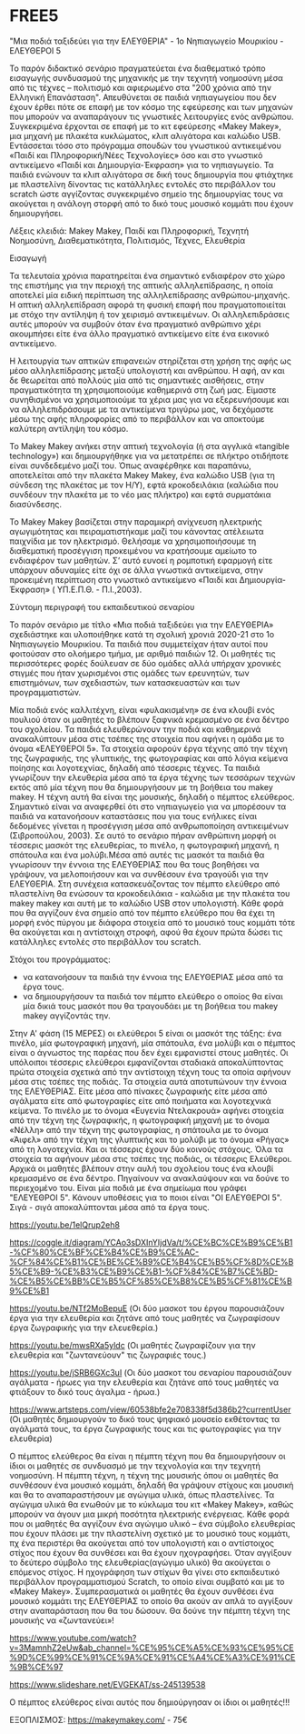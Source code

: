 # FREE5 
"Μια ποδιά ταξιδεύει για την ΕΛΕΥΘΕΡΙΑ" - 1ο Νηπιαγωγείο Μουρικίου - ΕΛΕΥΘΕΡΟΙ 5

Το παρόν διδακτικό σενάριο πραγματεύεται ένα διαθεματικό τρόπο εισαγωγής συνδυασμού της μηχανικής με την τεχνητή νοημοσύνη μέσα από τις τέχνες – πολιτισμό και αφιερωμένο στα "200 χρόνια από την Ελληνική Επανάσταση". Απευθύνεται σε παιδιά νηπιαγωγείου που δεν έχουν έρθει πότε σε επαφή με τον κόσμο της εφεύρεσης και των μηχανών που μπορούν να αναπαράγουν τις γνωστικές λειτουργίες ενός ανθρώπου. Συγκεκριμένα έρχονται σε επαφή με το κιτ εφεύρεσης «Makey Makey», μια μηχανή με πλακέτα κυκλώματος, κλιπ αλιγάτορα και καλώδιο USB. Εντάσσεται τόσο στο πρόγραμμα σπουδών του γνωστικού αντικειμένου «Παιδί και Πληροφορική/Νέες Τεχνολογίες» όσο και στο γνωστικό αντικείμενο «Παιδί και Δημιουργία-Έκφραση» για το νηπιαγωγείο. Τα παιδιά ενώνουν τα κλιπ αλιγάτορα σε δική τους δημιουργία που φτιάχτηκε με πλαστελίνη δίνοντας τις κατάλληλες εντολές στο περιβάλλον του scratch ώστε αγγίζοντας συγκεκριμένο σημείο της δημιουργίας τους να ακούγεται η ανάλογη στορφή από το δικό τους μουσικό κομμάτι που έχουν δημιουργήσει.  


Λέξεις κλειδιά: Makey Makey, Παιδί και Πληροφορική, Τεχνητή Νοημοσύνη, Διαθεματικότητα, Πολιτισμός, Τέχνες, Ελευθερία

Εισαγωγή

Τα τελευταία χρόνια παρατηρείται ένα σημαντικό ενδιαφέρον στο χώρο της επιστήμης για την περιοχή της απτικής αλληλεπίδρασης, η οποία αποτελεί μία ειδική περίπτωση της αλληλεπίδρασης ανθρώπου-μηχανής. Η απτική αλληλεπίδραση αφορά τη φυσική επαφή που πραγματοποιείται με στόχο την αντίληψη ή τον χειρισμό αντικειμένων. Οι αλληλεπιδράσεις αυτές μπορούν να συμβούν όταν ένα πραγματικό ανθρώπινο χέρι ακουμπήσει είτε ένα άλλο πραγματικό αντικείμενο είτε ένα εικονικό αντικείμενο.

Η λειτουργία των απτικών επιφανειών στηρίζεται στη χρήση της αφής ως µέσο αλληλεπίδρασης µεταξύ υπολογιστή και ανθρώπου. Η αφή, αν και δε θεωρείται από πολλούς µία από τις σηµαντικές αισθήσεις, στην πραγµατικότητα τη χρησιµοποιούµε καθηµερινά στη ζωή µας. Είµαστε συνηθισµένοι να χρησιµοποιούµε τα χέρια µας για να εξερευνήσουµε και να αλληλεπιδράσουµε µε τα αντικείµενα τριγύρω µας, να δεχόµαστε µέσω της αφής πληροφορίες από το περιβάλλον και να αποκτούµε καλύτερη αντίληψη του κόσµο.

Το Makey Makey ανήκει στην απτική τεχνολογία (ή στα αγγλικά «tangible technology») και δημιουργήθηκε για να μετατρέπει σε πλήκτρο οτιδήποτε είναι συνδεδεμένο μαζί του. Όπως αναφέρθηκε και παραπάνω, αποτελείται από την πλακέτα Makey Makey, ένα καλώδιο USB (για τη σύνδεση της πλακέτας με τον Η/Υ), εφτά κροκοδειλάκια (καλώδια που συνδέουν την πλακέτα με το νέο μας πλήκτρο) και εφτά συρματάκια διασύνδεσης.

Το Makey Makey βασίζεται στην παραμικρή ανίχνευση ηλεκτρικής αγωγιμότητας και πειραματιστήκαμε μαζί του κάνοντας ατέλειωτα παιχνίδια με τον ηλεκτρισμό. 
Θελήσαμε να χρησιμοποιήσουμε τη διαθεματική προσέγγιση προκειμένου να κρατήσουμε αμείωτο το ενδιαφέρον των μαθητών. Σ’ αυτό ευνοεί η ρομποτική εφαρμογή είτε υπάρχουν αδυναμίες είτε όχι σε άλλα γνωστικά αντικείμενα, στην προκειμένη περίπτωση στο γνωστικό αντικείμενο «Παιδί και Δημιουργία-Έκφραση» ( ΥΠ.Ε.Π.Θ. - Π.Ι.,2003).

Σύντομη περιγραφή του εκπαιδευτικού σεναρίου

Το παρόν σενάριο με τίτλο «Μια ποδιά ταξιδεύει για την ΕΛΕΥΘΕΡΙΑ» σχεδιάστηκε και υλοποιήθηκε κατά τη σχολική χρονιά 2020-21 στο 1ο Νηπιαγωγείο Μουρικίου. Τα παιδιά που συμμετείχαν ήταν αυτοί που φοιτούσαν στο ολοήμερο τμήμα, με αριθμό παιδιών 12. Οι μαθητές τις περισσότερες φορές δούλευαν σε δύο ομάδες αλλά υπήρχαν χρονικές στιγμές που ήταν χωρισμένοι στις ομάδες των ερευνητών, των επιστημόνων, των σχεδιαστών, των κατασκευαστών και των προγραμματιστών.

Μία ποδιά ενός καλλιτέχνη, είναι «φυλακισμένη» σε ένα κλουβί ενός πουλιού όταν οι μαθητές το βλέπουν ξαφνικά κρεμασμένο σε ένα δέντρο του σχολείου. Τα παιδιά ελευθερώνουν την ποδιά και καθημερινά ανακαλύπτουν μέσα στις τσέπες της στοιχεία που αφήνει η ομάδα με το όνομα «ΕΛΕΥΘΕΡΟΙ 5».
Τα στοιχεία αφορούν έργα τέχνης από την τέχνη της ζωγραφικής, της γλυπτικής, της φωτογραφίας και από λόγια κείμενα ποίησης και λογοτεχνίας, δηλαδή από τέσσερις τέχνες. Τα παιδιά γνωρίζουν την ελευθερία μέσα από τα έργα τέχνης των τεσσάρων τεχνών εκτός από μία τέχνη που θα δημιουργήσουν με τη βοήθεια του makey makey. Η τέχνη αυτή θα είναι της μουσικής, δηλαδή ο πέμπτος ελεύθερος. 
Σημαντικό είναι να αναφερθεί ότι στο νηπιαγωγείο για να μπορέσουν τα παιδιά να κατανοήσουν καταστάσεις που για τους ενήλικες είναι δεδομένες γίνεται η προσέγγιση μέσα από ανθρωποποίηση αντικειμένων (Σιβροπούλου, 2003). Σε αυτό το σενάριο πήραν ανθρώπινη μορφή οι τέσσερις μασκότ της ελευθερίας, το πινέλο, η φωτογραφική μηχανή, η σπάτουλα και ένα μολύβι.Μέσα από αυτές τις μασκότ τα παιδιά θα γνωρίσουν την έννοια της ΕΛΕΥΘΕΡΙΑΣ που θα τους βοηθήσει να γράψουν, να μελοποιήσουν και να συνθέσουν ένα τραγούδι για την ΕΛΕΥΘΕΡΙΑ. Στη συνέχεια κατασκευάζοντας τον πέμπτο ελεύθερο από πλαστελίνη θα ενώσουν τα κροκοδειλάκια - καλώδια με την πλακέτα του makey makey και αυτή με το καλώδιο USB στον υπολογιστή. Κάθε φορά που θα αγγίζουν ένα σημείο από τον πέμπτο ελεύθερο που θα έχει τη μορφή ενός πύργου με διάφορα στοιχεία από το μουσικό τους κομμάτι τότε θα ακούγεται και η αντίστοιχη στροφή, αφού θα έχουν πρώτα δώσει τις κατάλληλες εντολές στο περιβάλλον του scratch. 

Στόχοι του προγράμματος:
- να κατανοήσουν τα παιδιά την έννοια της ΕΛΕΥΘΕΡΙΑΣ μέσα από τα έργα τους. 
- να δημιουργήσουν τα παιδιά τον πέμπτο ελεύθερο ο οποίος θα είναι μία δικιά τους μασκότ που θα τραγουδάει με τη βοήθεια του makey makey αγγίζοντάς την. 

Στην Α' φάση (15 ΜΕΡΕΣ) οι ελεύθεροι 5 είναι οι μασκότ της τάξης: ένα πινέλο, μία φωτογραφική μηχανή, μία σπάτουλα, ένα μολύβι και ο πέμπτος είναι ο άγνωστος της παρέας που δεν έχει εμφανιστεί στους μαθητές. Οι υπόλοιποι τέσσερις ελεύθεροι εμφανίζονται σταδιακά αποκαλύπτοντας πρώτα στοιχεία σχετικά από την αντίστοιχη τέχνη τους τα οποία αφήνουν μέσα στις τσέπες της ποδιάς. Τα στοιχεία αυτά αποτυπώνουν την έννοια της ΕΛΕΥΘΕΡΙΑΣ. Είτε μέσα από πίνακες ζωγραφικής είτε μέσα από αγάλματα είτε από φωτογραφίες είτε από ποιήματα και λογοτεχνικά κείμενα. Το πινέλο με το όνομα «Ευγενία Ντελακρουά» αφήνει στοιχεία από την τέχνη της ζωγραφικής, η φωτογραφική μηχανή με το όνομα «Νέλλη» από την τέχνη της φωτογραφίας, η σπάτουλα με το όνομα «Άιφελ» από την τέχνη της γλυπτικής και το μολύβι με το όνομα «Ρήγας» από τη λογοτεχνία. Και οι τέσσερις έχουν δύο κοινούς στόχους. Όλα τα στοιχεία τα αφήνουν μέσα στις τσέπες της ποδιάς, οι τέσσερις Ελεύθεροι.  Αρχικά οι μαθητές βλέπουν στην αυλή του σχολείου τους ένα κλουβί κρεμασμένο σε ένα δέντρο. Πηγαίνουν να ανακλαύψουν και να δούνε το περιεχομένο του. Είναι μία ποδιά με ένα σημείωμα που γράφει "ΕΛΕΥΕΘΡΟΙ 5". Κάνουν υποθέσεις για το ποιοι είναι "ΟΙ ΕΛΕΥΘΕΡΟΙ 5". Σιγά - σιγά αποκαλύπτονται μέσα από τα έργα τους. 

https://youtu.be/1elQrup2eh8 

https://coggle.it/diagram/YCAo3sDXInYIjdVa/t/%CE%BC%CE%B9%CE%B1-%CF%80%CE%BF%CE%B4%CE%B9%CE%AC-%CF%84%CE%B1%CE%BE%CE%B9%CE%B4%CE%B5%CF%8D%CE%B5%CE%B9-%CE%B3%CE%B9%CE%B1-%CF%84%CE%B7%CE%BD-%CE%B5%CE%BB%CE%B5%CF%85%CE%B8%CE%B5%CF%81%CE%B9%CE%B1

https://youtu.be/NTf2MoBepuE (Οι δύο μασκοτ του έργου παρουσιάζουν έργα για την ελευθερία και ζητάνε από τους μαθητές να ζωγραφίσουν έργα ζωγραφικής για την ελευεθερία.)

https://youtu.be/mwsRXa5yldc (Οι μαθητές ζωγραφίζουν για την ελευθερία και "ζωντανεύουν" τις ζωγραφιές τους.)

https://youtu.be/jSRB6GXc3uI  (Οι δύο μασκοτ του σεναρίου παρουσιάζουν αγάλματα - ήρωες για την ελευθερία και ζητάνε από τους μαθητές να φτιάξουν το δικό τους άγαλμα - ήρωα.)

https://www.artsteps.com/view/60538bfe2e708338f5d386b2?currentUser (Οι μαθητές δημιουργούν το δικό τους ψηφιακό μουσείο εκθέτοντας τα αγάλματά τους, τα έργα ζωγραφικής τους και τις φωτογραφίες για την ελευθερία)


 Ο πέμπτος ελεύθερος θα είναι η πέμπτη τέχνη που θα δημιουργήσουν οι ίδιοι οι μαθητές σε συνδυασμό με την τεχνολογία και την τεχνητή νοημοσύνη. Η πέμπτη τέχνη, η τέχνη της μουσικής όπου οι μαθητές θα συνθέσουν ένα μουσικό κομμάτι, δηλαδή θα γράψουν στίχους και μουσική και θα το αναπαραστήσουν με αγώγιμα υλικά, όπως πλαστελίνες. Τα αγώγιμα υλικά θα ενωθούν με το κύκλωμα του κιτ «Makey Makey», καθώς μπορούν να άγουν μια μικρή ποσότητα ηλεκτρικής ενέργειας. Κάθε φορά που οι μαθητές θα αγγίζουν ένα αγώγιμο υλικό – ένα σύμβολο ελευθερίας που έχουν πλάσει με την πλαστελίνη σχετικό με το μουσικό τους κομμάτι, πχ ένα περιστέρι θα ακούγεται από τον υπολογιστή και ο αντίστοιχος στίχος που έχουν θα συνθέσει και θα έχουν ηχογραφήσει. Όταν αγγίξουν το δεύτερο σύμβολο της ελευθερίας(αγώγιμο υλικό) θα ακούγεται ο επόμενος στίχος. Η ηχογράφηση των στίχων θα γίνει στο εκπαιδευτικό περιβάλλον προγραμματισμού Scratch, το οποίο είναι συμβατό και με το «Makey Makey». Συμπερασματικά οι μαθητές θα έχουν συνθέσει ένα μουσικό κομμάτι της ΕΛΕΥΘΕΡΙΑΣ το οποίο θα ακούν αν απλά το αγγίξουν στην αναπαράσταση που θα του δώσουν. Θα δούνε την πέμπτη τέχνη της μουσικής να «ζωντανεύει»!
 
 https://www.youtube.com/watch?v=3MamnhZ2eUw&ab_channel=%CE%95%CE%A5%CE%93%CE%95%CE%9D%CE%99%CE%91%CE%9A%CE%91%CE%A4%CE%A3%CE%91%CE%9B%CE%97
 
 https://www.slideshare.net/EVGEKAT/ss-245139538
 
Ο πέμπτος ελεύθερος είναι αυτός που δημιούργησαν οι ίδιοι οι μαθητές!!!

ΕΞΟΠΛΙΣΜΟΣ:
https://makeymakey.com/ - 75€
